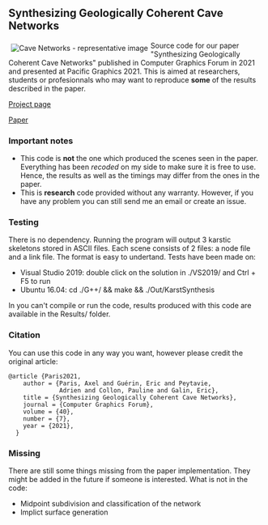 ## Synthesizing Geologically Coherent Cave Networks

<img src="https://aparis69.github.io/public_html/imgs/karsts_representative.jpg"
     alt="Cave Networks - representative image"
     style="float: left; margin: 5px;" />
	 
Source code for our paper "Synthesizing Geologically Coherent Cave Networks" published in Computer Graphics Forum in 2021 and presented at Pacific Graphics 2021. This is aimed at researchers, students or profesionnals who may want to reproduce **some** of the results described in the paper.

[Project page](https://aparis69.github.io/public_html/projects/paris2021_Karsts.html)

[Paper](https://hal.archives-ouvertes.fr/hal-03331697/file/2021-caves-author.pdf)

### Important notes
* This code is **not** the one which produced the scenes seen in the paper. Everything has been *recoded* on my side to make sure it is free to use. Hence, the results as well as the timings may differ from the ones in the paper.
* This is **research** code provided without any warranty. However, if you have any problem you can still send me an email or create an issue.

### Testing
There is no dependency. Running the program will output 3 karstic skeletons stored in ASCII files. Each scene consists of 2 files: a node file and a link file. The format is easy to undertand.
Tests have been made on:
* Visual Studio 2019: double click on the solution in ./VS2019/ and Ctrl + F5 to run
* Ubuntu 16.04: cd ./G++/ && make && ./Out/KarstSynthesis

In you can't compile or run the code, results produced with this code are available in the Results/ folder.

### Citation
You can use this code in any way you want, however please credit the original article:
```
@article {Paris2021,
    author = {Paris, Axel and Guérin, Eric and Peytavie,
              Adrien and Collon, Pauline and Galin, Eric},
    title = {Synthesizing Geologically Coherent Cave Networks},
    journal = {Computer Graphics Forum},
    volume = {40},
    number = {7},
    year = {2021},
  }
```	

### Missing
There are still some things missing from the paper implementation. They might be added in the future if someone is interested. What is not in the code:
* Midpoint subdivision and classification of the network
* Implict surface generation
